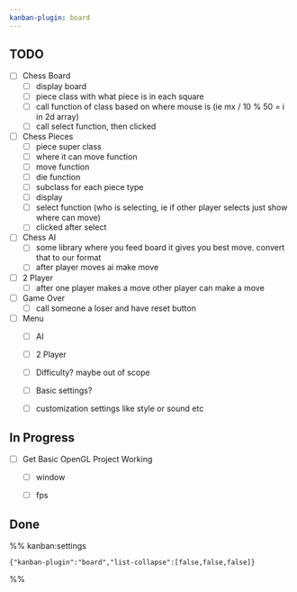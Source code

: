 ```yaml
---
kanban-plugin: board
---
```


## TODO

- [ ] Chess Board
	- [ ] display board
	- [ ] piece class with what piece is in each square
	- [ ] call function of class based on where mouse is (ie mx / 10 % 50 = i in 2d array)
	- [ ] call select function, then clicked
- [ ] Chess Pieces
	- [ ] piece super class
	- [ ] where it can move function
	- [ ] move function
	- [ ] die function
	- [ ] subclass for each piece type
	- [ ] display
	- [ ] select function (who is selecting, ie if other player selects just show where can move)
	- [ ] clicked after select
- [ ] Chess AI
	- [ ] some library where you feed board it gives you best move. convert that to our format
	- [ ] after player moves ai make move
- [ ] 2 Player
	- [ ] after one player makes a move other player can make a move
- [ ] Game Over
	- [ ] call someone a loser and have reset button
- [ ] Menu
	- [ ] AI
	- [ ] 2 Player
	- [ ] Difficulty? maybe out of scope
	- [ ] Basic settings?
	- [ ] customization settings like style or sound etc


## In Progress

- [ ] Get Basic OpenGL Project Working
	- [ ] window
	- [ ] fps


## Done





%% kanban:settings
```
{"kanban-plugin":"board","list-collapse":[false,false,false]}
```
%%